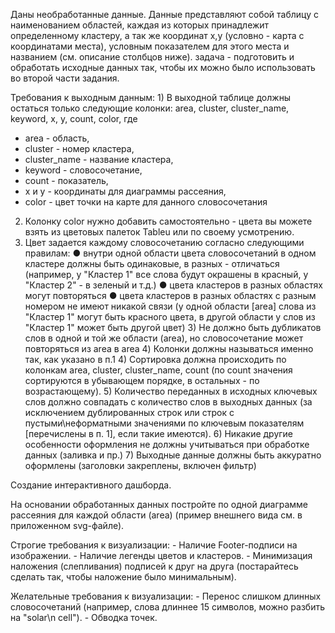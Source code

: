 Даны необработанные данные. Данные представляют собой таблицу с наименованием областей, каждая из которых принадлежит 
определенному кластеру, а так же координат x,y (условно - карта с координатами места), условным показателем для этого места
и названием (см. описание столбцов ниже).
задача - подготовить и обработать исходные данных так, чтобы их можно было использовать во второй части задания.

Требования к выходным данным:
    1) В выходной таблице должны остаться только следующие колонки:
area, cluster, cluster_name, keyword, x, y, count, color, где
*	 area - область,
*	 cluster - номер кластера,
*	 cluster_name - название кластера,
*	 keyword - словосочетание,
*	 count - показатель,
*	 x и y - координаты для диаграммы рассеяния,
*	 color - цвет точки на карте для данного словосочетания

2) Колонку color нужно добавить самостоятельно - цвета вы можете взять из цветовых палеток Tableu или по своему усмотрению.
3) Цвет задается каждому словосочетанию согласно следующими правилам:
●	внутри одной области цвета словосочетаний в одном кластере должны быть одинаковые, в разных - отличаться (например, у "Кластер 1" все слова будут окрашены в красный, у "Кластер 2" - в зеленый и т.д.)
●	цвета кластеров в разных областях могут повторяться
●	цвета кластеров в разных областях с разным номером не имеют никакой связи (у одной области [area] слова из "Кластер 1" могут быть красного цвета, в другой области у слов из "Кластер 1" может быть другой цвет)
    3) Не должно быть дубликатов слов в одной и той же области (area), но словосочетание может повторяться из area в area
    4) Колонки должны называться именно так, как указано в п.1
    4) Сортировка должна происходить по колонкам area, cluster, cluster_name, count (по count значения сортируются в убывающем порядке, в остальных - по возрастающему).
    5) Количество переданных в исходных ключевых слов должно совпадать с количество слов в выходных данных (за исключением дублированных строк или строк с пустыми\неформатными значениями по ключевым показателям [перечислены в п. 1], если такие имеются).
    6) Никакие другие особенности оформления не должны учитываться при обработке данных (заливка и пр.)
    7) Выходные данные должны быть аккуратно оформлены (заголовки закреплены, включен фильтр)

Создание интерактивного дашборда.

На основании обработанных данных постройте по одной диаграмме рассеяния для каждой области (area) (пример внешнего вида см. в приложенном svg-файле).

Строгие требования к визуализации:
    - Наличие Footer-подписи на изображении.
    - Наличие легенды цветов и кластеров.
    - Минимизация наложения (слепливания) подписей к друг на друга (постарайтесь сделать так, чтобы наложение было минимальным).

Желательные требования к визуализации:
    - Перенос слишком длинных словосочетаний (например, слова длиннее 15 символов, можно разбить на "solar\n cell").
    - Обводка точек.

